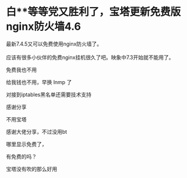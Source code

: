 # 白**等等党又胜利了，宝塔更新免费版nginx防火墙4.6


最新7.4.5又可以免费使用nginx防火墙了。<br />
<br />
应该有很多小伙伴的免费nginx挂机很久了吧。映象中7.3开始就不能用了。

免费我也不用

给我钱也不用，早换 lnmp 了

对接到iptables黑名单还需要技术支持

感谢分享

不用宝塔

感谢大佬分享，不过没用bt

哪里显示免费了，

有免费的吗？<img id="aimg_f1fY8" onclick="zoom(this, this.src, 0, 0, 0)" class="zoom" src="https://cdn.jsdelivr.net/gh/hishis/forum-master/public/images/patch.gif" onmouseover="img_onmouseoverfunc(this)" onload="thumbImg(this)" border="0" alt="" />

宝塔没有吹的那么好用
